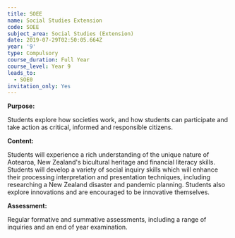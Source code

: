 ```yaml
---
title: SOEE
name: Social Studies Extension
code: SOEE
subject_area: Social Studies (Extension)
date: 2019-07-29T02:50:05.664Z
year: '9'
type: Compulsory
course_duration: Full Year
course_level: Year 9
leads_to:
  - SOE0
invitation_only: Yes
---
```

**Purpose:**

Students explore how societies work, and how students can participate and take action as critical, informed and responsible citizens.

**Content:**

Students will experience a rich understanding of the unique nature of Aotearoa, New Zealand's bicultural heritage and financial literacy skills. Students will develop a variety of social inquiry skills which will enhance their processing interpretation and presentation techniques, including researching a New Zealand disaster and pandemic planning. Students also explore innovations and are encouraged to be innovative themselves.

**Assessment:**

Regular formative and summative assessments, including a range of inquiries and an end of year examination.
